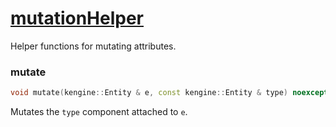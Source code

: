 # [mutationHelper](mutationHelper.hpp)

Helper functions for mutating attributes.

### mutate

```cpp
void mutate(kengine::Entity & e, const kengine::Entity & type) noexcept;
```

Mutates the `type` component attached to `e`.